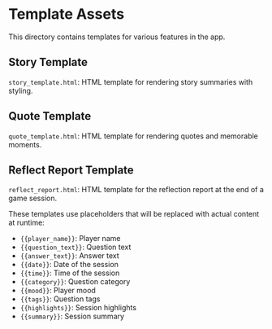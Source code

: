 # Template Assets

This directory contains templates for various features in the app.

## Story Template
`story_template.html`: HTML template for rendering story summaries with styling.

## Quote Template
`quote_template.html`: HTML template for rendering quotes and memorable moments.

## Reflect Report Template
`reflect_report.html`: HTML template for the reflection report at the end of a game session.

These templates use placeholders that will be replaced with actual content at runtime:
- `{{player_name}}`: Player name
- `{{question_text}}`: Question text
- `{{answer_text}}`: Answer text
- `{{date}}`: Date of the session
- `{{time}}`: Time of the session
- `{{category}}`: Question category
- `{{mood}}`: Player mood
- `{{tags}}`: Question tags
- `{{highlights}}`: Session highlights
- `{{summary}}`: Session summary